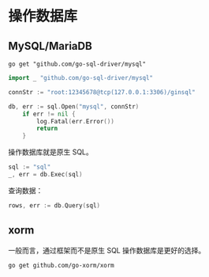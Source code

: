 # 操作数据库

## MySQL/MariaDB

```shell
go get "github.com/go-sql-driver/mysql"
```

```go
import _ "github.com/go-sql-driver/mysql"
```

```go
connStr := "root:12345678@tcp(127.0.0.1:3306)/ginsql"

db, err := sql.Open("mysql", connStr)
    if err != nil {
        log.Fatal(err.Error())
        return
    }
```

操作数据库就是原生 SQL。

```go
sql := "sql"
_, err = db.Exec(sql)
```

查询数据：

```go
rows, err := db.Query(sql)
```

## xorm

一般而言，通过框架而不是原生 SQL 操作数据库是更好的选择。

```shell
go get github.com/go-xorm/xorm
```
